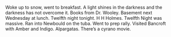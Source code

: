 Woke up to snow, went to breakfast. A light shines in the darkness and the darkness has not overcome it. Books from Dr. Wooley. Basement next Wednesday at lunch. Twelfth night tonight. H H Holmes. Twelfth Night was massive. Ran into Newbould on the tuba. Went to prep rally. Visited Bancroft with Amber and Indigo. Alpargatas. There’s a cyrano movie.
